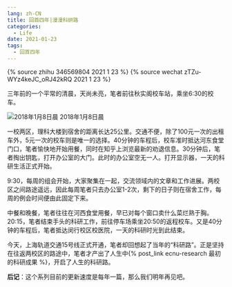 ```yaml
---
lang: zh-CN
title: 回首四年|漫漫科研路
categories:
  - Life
date: 2021-01-23
tags:
  - 回首四年
---
```

{% source zhihu 346569804 2021 1 23 %}
{% source wechat zTZu-WYz4keJC_oRJ42kRQ 2021 1 23 %}

三年前的一个平常的清晨，天尚未亮，笔者前往秋实阁校车站，乘坐6:30的校车。

![2018年1月8日晨](https://bb.njzjz.win/file/jinzhe/img/1XXi-OOOcPj7VCltiuu6e14knX6B74UV8)
2018年1月8日晨

一校两区，理科大楼到宿舍的距离长达25公里。交通不便，除了100元一次的出租车外，5元一次的校车则是唯一的选择。40分钟的车程后，校车准时抵达河东食堂门口，笔者愉快地开始用餐，同时在知乎上浏览最新的劝退信息。30分钟后，笔者掏出钥匙，打开办公室的大门。此时的办公室空无一人。打开显示器，一天的科研生活正式开始。

9:30，每周的组会开始，大家聚集在一起，交流领域内的文章和工作进展。两校区之间路途遥远，因此每周笔者只去办公室1-2次，剩下的日子则在宿舍工作，每周的例会时间便由此固定下来。

中餐和晚餐，笔者往往在河西食堂用餐，早已对每个窗口卖什么菜烂熟于胸。20:15，笔者结束手头的科研工作，前往停车场乘坐20:50的返程校车。又是40分钟的车程后，笔者抵达闵行校区校医院，一天的科研时光到此结束。

今天，上海轨道交通15号线正式开通，笔者却回想起了当年的“科研路”。正是坚持在往返两校区的路途中，笔者才产出了人生中{% post_link ecnu-research 最初的科研成果 %}，开启了人生的科研路。

**后记**：这个系列目前的更新速度是每年一篇，那么我们明年再见吧。
